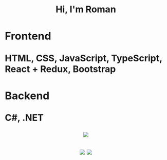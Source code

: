 <h1 align="center">Hi, I'm Roman

<div align="left">

  ### Frontend
  HTML, CSS, JavaScript, TypeScript, React + Redux, Bootstrap
  
  ### Backend
  C#, .NET
   

</div>

<div align="center">
 
  ![](https://github-profile-summary-cards.vercel.app/api/cards/profile-details?username=Bazaranol&theme=tokyonight)

  ![](https://github-profile-summary-cards.vercel.app/api/cards/most-commit-language?username=Bazaranol&theme=tokyonight)  ![](https://github-profile-summary-cards.vercel.app/api/cards/repos-per-language?username=Bazaranol&theme=tokyonight)
  
</div>
